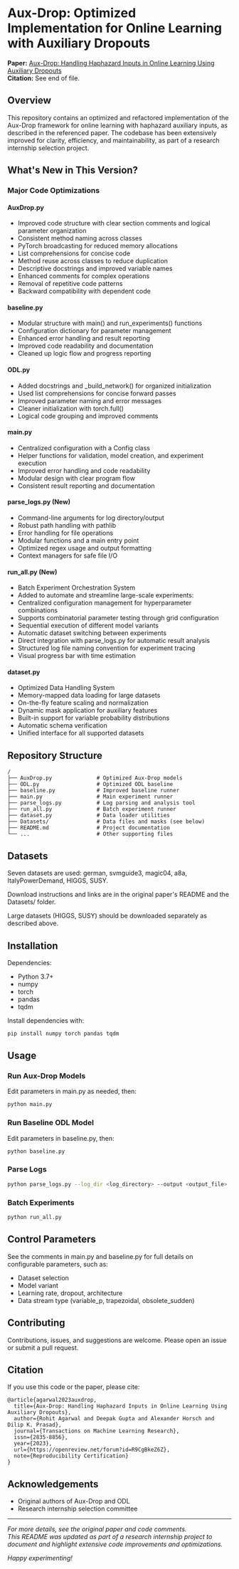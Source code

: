 # Aux-Drop: Optimized Implementation for Online Learning with Auxiliary Dropouts

**Paper:** [Aux-Drop: Handling Haphazard Inputs in Online Learning Using Auxiliary Dropouts](https://openreview.net/forum?id=R9CgBkeZ6Z)  
**Citation:** See end of file.

## Overview
This repository contains an optimized and refactored implementation of the Aux-Drop framework for online learning with haphazard auxiliary inputs, as described in the referenced paper. The codebase has been extensively improved for clarity, efficiency, and maintainability, as part of a research internship selection project.

## What's New in This Version?

### Major Code Optimizations

#### AuxDrop.py
- Improved code structure with clear section comments and logical parameter organization
- Consistent method naming across classes
- PyTorch broadcasting for reduced memory allocations
- List comprehensions for concise code
- Method reuse across classes to reduce duplication
- Descriptive docstrings and improved variable names
- Enhanced comments for complex operations
- Removal of repetitive code patterns
- Backward compatibility with dependent code

#### baseline.py
- Modular structure with main() and run_experiments() functions
- Configuration dictionary for parameter management
- Enhanced error handling and result reporting
- Improved code readability and documentation
- Cleaned up logic flow and progress reporting

#### ODL.py
- Added docstrings and _build_network() for organized initialization
- Used list comprehensions for concise forward passes
- Improved parameter naming and error messages
- Cleaner initialization with torch.full()
- Logical code grouping and improved comments

#### main.py
- Centralized configuration with a Config class
- Helper functions for validation, model creation, and experiment execution
- Improved error handling and code readability
- Modular design with clear program flow
- Consistent result reporting and documentation

#### parse_logs.py (New)
- Command-line arguments for log directory/output
- Robust path handling with pathlib
- Error handling for file operations
- Modular functions and a main entry point
- Optimized regex usage and output formatting
- Context managers for safe file I/O

#### run_all.py (New)
- Batch Experiment Orchestration System
- Added to automate and streamline large-scale experiments:
- Centralized configuration management for hyperparameter combinations
- Supports combinatorial parameter testing through grid configuration
- Sequential execution of different model variants
- Automatic dataset switching between experiments
- Direct integration with parse_logs.py for automatic result analysis
- Structured log file naming convention for experiment tracing
- Visual progress bar with time estimation

#### dataset.py
- Optimized Data Handling System
- Memory-mapped data loading for large datasets
- On-the-fly feature scaling and normalization
- Dynamic mask application for auxiliary features
- Built-in support for variable probability distributions
- Automatic schema verification
- Unified interface for all supported datasets

## Repository Structure
```
/
├── AuxDrop.py              # Optimized Aux-Drop models
├── ODL.py                  # Optimized ODL baseline
├── baseline.py             # Improved baseline runner
├── main.py                 # Main experiment runner
├── parse_logs.py           # Log parsing and analysis tool
├── run_all.py              # Batch experiment runner
├── dataset.py              # Data loader utilities
├── Datasets/               # Data files and masks (see below)
├── README.md               # Project documentation
└── ...                     # Other supporting files
```

## Datasets
Seven datasets are used: german, svmguide3, magic04, a8a, ItalyPowerDemand, HIGGS, SUSY.

Download instructions and links are in the original paper's README and the Datasets/ folder.

Large datasets (HIGGS, SUSY) should be downloaded separately as described above.

## Installation
Dependencies:
- Python 3.7+
- numpy
- torch
- pandas
- tqdm

Install dependencies with:
```bash
pip install numpy torch pandas tqdm
```

## Usage

### Run Aux-Drop Models
Edit parameters in main.py as needed, then:
```bash
python main.py
```

### Run Baseline ODL Model
Edit parameters in baseline.py, then:
```bash
python baseline.py
```

### Parse Logs
```bash
python parse_logs.py --log_dir <log_directory> --output <output_file>
```

### Batch Experiments
```bash
python run_all.py
```

## Control Parameters
See the comments in main.py and baseline.py for full details on configurable parameters, such as:
- Dataset selection
- Model variant
- Learning rate, dropout, architecture
- Data stream type (variable_p, trapezoidal, obsolete_sudden)

## Contributing
Contributions, issues, and suggestions are welcome. Please open an issue or submit a pull request.

## Citation
If you use this code or the paper, please cite:
```
@article{agarwal2023auxdrop,
  title={Aux-Drop: Handling Haphazard Inputs in Online Learning Using Auxiliary Dropouts},
  author={Rohit Agarwal and Deepak Gupta and Alexander Horsch and Dilip K. Prasad},
  journal={Transactions on Machine Learning Research},
  issn={2835-8856},
  year={2023},
  url={https://openreview.net/forum?id=R9CgBkeZ6Z},
  note={Reproducibility Certification}
}
```

## Acknowledgements
- Original authors of Aux-Drop and ODL
- Research internship selection committee

---

*For more details, see the original paper and code comments.*  
*This README was updated as part of a research internship project to document and highlight extensive code improvements and optimizations.*

*Happy experimenting!*
